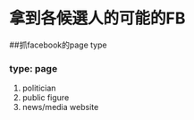 拿到各候選人的可能的FB
=====================

##抓facebook的page type

### type: page
1. politician
2. public figure
3. news/media website

